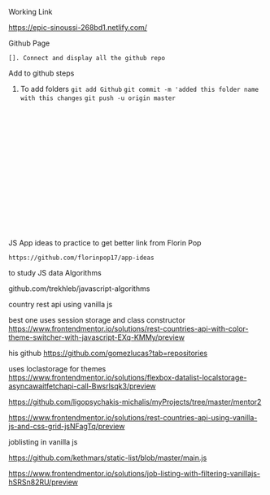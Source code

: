 Working Link

https://epic-sinoussi-268bd1.netlify.com/

Github Page

```[]. Connect and display all the github repo```

Add to github steps

1. To add folders
    ```git add Github```
    ```git commit -m 'added this folder name with this changes```
    ```git push -u origin master```




<br><br><br><br><br><br><br><br><br><br><br><br><br><br><br>
JS App ideas to practice to get better link from Florin Pop

```https://github.com/florinpop17/app-ideas```
 

to study JS data Algorithms

 github.com/trekhleb/javascript-algorithms


country rest api using vanilla js

best one uses session storage and class constructor
https://www.frontendmentor.io/solutions/rest-countries-api-with-color-theme-switcher-with-javascript-EXq-KMMy/preview

his github
https://github.com/gomezlucas?tab=repositories

uses loclastorage for themes
https://www.frontendmentor.io/solutions/flexbox-datalist-localstorage-asyncawaitfetchapi-call-Bwsrlsqk3/preview


https://github.com/ligopsychakis-michalis/myProjects/tree/master/mentor2


https://www.frontendmentor.io/solutions/rest-countries-api-using-vanilla-js-and-css-grid-jsNFagTq/preview



joblisting in vanilla js

https://github.com/kethmars/static-list/blob/master/main.js

https://www.frontendmentor.io/solutions/job-listing-with-filtering-vanillajs-hSRSn82RU/preview